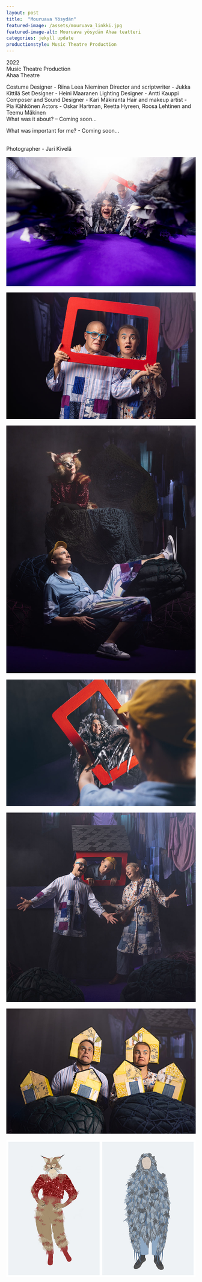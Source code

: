 ```yaml
---
layout: post
title:  "Mouruava Yösydän"
featured-image: /assets/mouruava_linkki.jpg
featured-image-alt: Mouruava yösydän Ahaa teatteri
categories: jekyll update
productionstyle: Music Theatre Production
---
```

  2022  
  Music Theatre Production  
  Ahaa Theatre
  <br/>

<p></p>  
  Costume Designer - Riina Leea Nieminen  
  Director and scriptwriter - Jukka Kittilä  
  Set Designer - Heini Maaranen  
  Lighting Designer - Antti Kauppi  
  Composer and Sound Designer - Kari Mäkiranta     
  Hair and makeup artist - Pia Kähkönen  
  Actors - Oskar Hartman, Reetta Hyreen, Roosa Lehtinen and Teemu Mäkinen   
  <br/>
<div class="post-text-alone">  
  What was it about? – Coming soon... 
<p></p>
  What was important for me? - Coming soon...
</div>  
<p></p>

  <br/>
  Photographer - Jari Kivelä  
  
![alt text](/assets/projects/mouruava1.jpg)  
  
![alt text](/assets/projects/mouruava2.jpg)

![alt text](/assets/projects/mouruava4.jpg)  

![alt text](/assets/projects/mouruava3.jpg) 

![alt text](/assets/projects/mouruava5.jpg) 

![alt text](/assets/projects/mouruava6.jpg)   

![alt text](/assets/projects/luonnos15.jpg)   
 



